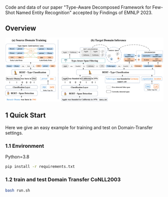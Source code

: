 Code and data of our paper "Type-Aware Decomposed Framework for Few-Shot Named Entity Recognition" accepted by Findings of EMNLP 2023.

## Overview

![Framework of TadNER](framework.jpg)


## 1 Quick Start
Here we give an easy example for training and test on Domain-Transfer settings.
### 1.1 Environment

Python=3.8

```bash
pip install -r requirements.txt
```

### 1.2 train and test Domain Transfer CoNLL2003

```bash
bash run.sh
```
